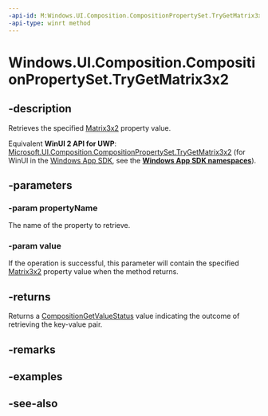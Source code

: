 ```yaml
---
-api-id: M:Windows.UI.Composition.CompositionPropertySet.TryGetMatrix3x2(System.String,Windows.Foundation.Numerics.Matrix3x2@)
-api-type: winrt method
---
```


<!-- Method syntax
public Windows.UI.Composition.CompositionGetValueStatus TryGetMatrix3x2(System.String propertyName, Windows.Foundation.Numerics.Matrix3x2 value)
-->

# Windows.UI.Composition.CompositionPropertySet.TryGetMatrix3x2

## -description
Retrieves the specified [Matrix3x2](../windows.foundation.numerics/matrix3x2.md) property value.

Equivalent **WinUI 2 API for UWP**: [Microsoft.UI.Composition.CompositionPropertySet.TryGetMatrix3x2](/windows/winui/api/microsoft.ui.composition.compositionpropertyset.trygetmatrix3x2) (for WinUI in the [Windows App SDK](/windows/apps/windows-app-sdk/), see the **[Windows App SDK namespaces](/windows/windows-app-sdk/api/winrt/)**).

## -parameters
### -param propertyName
The name of the property to retrieve.

### -param value
If the operation is successful, this parameter will contain the specified [Matrix3x2](../windows.foundation.numerics/matrix3x2.md) property value when the method returns.

## -returns
Returns a [CompositionGetValueStatus](compositiongetvaluestatus.md) value indicating the outcome of retrieving the key-value pair.

## -remarks

## -examples

## -see-also
